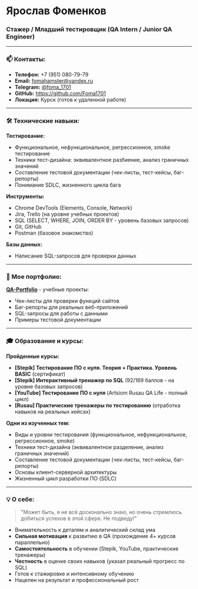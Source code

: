 # Ярослав Фоменков 
### Стажер / Младший тестировщик (QA Intern / Junior QA Engineer)

---

### 📫 Контакты:
- **Телефон:** +7 (951) 080-79-79
- **Email:** fomahamster@yandex.ru  
- **Telegram:** [@foma_1701](https://t.me/foma_1701)
- **GitHub:** https://github.com/Foma1701
- **Локация:** Курск (готов к удаленной работе)

---

### 🛠 Технические навыки:

**Тестирование:**
- Функциональное, нефункциональное, регрессионное, smoke тестирование
- Техники тест-дизайна: эквивалентное разбиение, анализ граничных значений
- Составление тестовой документации (чек-листы, тест-кейсы, баг-репорты)
- Понимание SDLC, жизненного цикла бага

**Инструменты:**
- Chrome DevTools (Elements, Console, Network)
- Jira, Trello (на уровне учебных проектов)
- SQL (SELECT, WHERE, JOIN, ORDER BY - уровень базовых запросов)
- Git, GitHub
- Postman (базовое знакомство)

**Базы данных:**
- Написание SQL-запросов для проверки данных

---

### 📁 Мое портфолио:

**[QA-Portfolio](https://github.com/Foma1701/QA-Portfolio)** - учебные проекты:
- Чек-листы для проверки функций сайтов
- Баг-репорты для реальных веб-приложений  
- SQL-запросы для работы с данными
- Примеры тестовой документации

---

### 🎓 Образование и курсы:

**Пройденные курсы:**
- **[Stepik] Тестирование ПО с нуля. Теория + Практика. Уровень BASIC** (сертификат) 
- **[Stepik] Интерактивный тренажер по SQL** (92/169 баллов - на уровне базовых запросов)
- **[YouTube] Тестирование ПО с нуля** (Artsiom Rusau QA Life - полный цикл)
- **[Rusau] Практические тренажеры по тестированию** (отработка навыков на реальных кейсах)

**Одни из изученных тем:**
- Виды и уровни тестирования (функциональное, нефункциональное, регрессионное, smoke)
- Техники тест-дизайна (эквивалентное разделение, анализ граничных значений)
- Составление тестовой документации (чек-листы, тест-кейсы, баг-репорты)
- Основы клиент-серверной архитектуры
- Жизненный цикл разработки ПО (SDLC)

---

### 💡 О себе:

> "Может быть, я не всё досконально знаю, но очень стремлюсь добиться успехов в этой сфере. Не подведу!"
- Внимательность к деталям и аналитический склад ума
- **Сильная мотивация** к развитию в QA (прохождение 4+ курсов параллельно)
- **Самостоятельность** в обучении (Stepik, YouTube, практические тренажеры)
- **Честность** в оценке своих навыков (указал реальный прогресс по SQL)
- Готов к стажировке и интенсивному обучению
- Нацелен на результат и профессиональный рост
